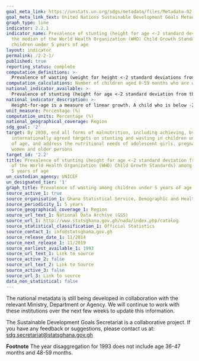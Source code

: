```yaml
---
goal_meta_link: https://unstats.un.org/sdgs/metadata/files/Metadata-02-02-01.pdf
goal_meta_link_text: United Nations Sustainable Development Goals Metadata (pdf 232kB)
graph_type: line
indicator: 2.2.1
indicator_name: Prevalence of stunting (height for age <-2 standard deviation from
  the median of the World Health Organization (WHO) Child Growth Standards) among
  children under 5 years of age
layout: indicator
permalink: /2-2-1/
published: true
reporting_status: complete
computation_definitions: >-
  Prevalence of wasting (weight for height <-2 standard deviations from the median of the World Health Organization (WHO) Child Growth Standards) among children under 5 years of age.
computation_calculations: Number of children aged 0-59 months who are wasting divided by total number of childern aged 0-59 months who are measured and multiplied by 100
national_indicator_available: >-
  Prevalence of stunting (height for age <-2 standard deviation from the median of the World Health Organization (WHO) Child Growth Standards) among children under 5 years of age
national_indicator_description: >-
  Height-for-age is a measure of linear growth. A child who is below -2 Standard Deviations (SD) from the reference median for height-for-age is considered short for his or her age, or stunted, which is a condition reflecting the cumulative effect of chronic malnutrition
unit_measure: Percentage (%)
computation_units: Percentage (%)
national_geographical_coverage: Region
sdg_goal: '2'
target: By 2030, end all forms of malnutrition, including achieving, by 2025, the
  internationally agreed targets on stunting and wasting in children under 5 years
  of age, and address the nutritional needs of adolescent girls, pregnant and lactating
  women and older persons
target_id: '2.2'
title: Prevalence of stunting (height for age <-2 standard deviation from the median
  of the World Health Organization (WHO) Child Growth Standards) among children under
  5 years of age
un_custodian_agency: UNICEF
un_designated_tier: '1'
graph_title: Prevalence of wasting among children under 5 years of age
source_active_1: true
source_organisation_1: Ghana Statistical Service, Demographic and Health Survey (2014, 2008, 2003, 1998, 1993)
source_periodicity_1: 5 years 
source_geographical_coverage_1: Region
source_url_text_1: National Data Archive (GSS)
source_url_1: http://www.statsghana.gov.gh/nada/index.php/catalog
source_statistical_classification_1: Official Statistics
source_contact_1: info@statsghana.gov.gh
source_release_date_1: 11/2014
source_next_release_1: 11/2019
source_earliest_available_1: 1993
source_url_text_1: Link to source
source_active_2: false
source_url_text_2: Link to Source
source_active_3: false
source_url_3: Link to source
data_non_statistical: false
---
```

The national metadata is still being developed in collaboration with the relevant Ministry, Department or Agency.  We will continue to work with these institutions over the next few weeks to update this information.

The Sustainable Development Goals Secretariat is a collaborative project. If you have any feedback or suggestions, please contact us at: sdg.secretariat@statsghana.gov.gh

**Footnote** The year disaggregation for 1993 does not include age 36-47 months and 48-59 months.
